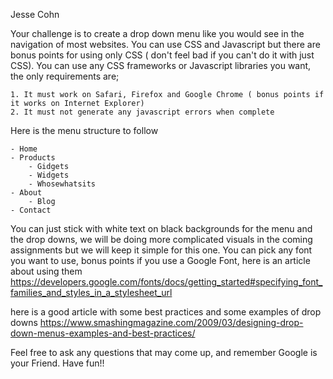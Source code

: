 Jesse Cohn

Your challenge is to create a drop down menu like you would see in the navigation of most websites. You can use CSS and Javascript but there are bonus points for using only CSS ( don't feel bad if you can't do it with just CSS). You can use any CSS frameworks or Javascript libraries you want, the only requirements are;

	1. It must work on Safari, Firefox and Google Chrome ( bonus points if it works on Internet Explorer)
	2. It must not generate any javascript errors when complete


Here is the menu structure to follow

	- Home
	- Products
		- Gidgets
		- Widgets
		- Whosewhatsits
	- About
		- Blog
	- Contact

You can just stick with white text on black backgrounds for the menu and the drop downs, we will be doing more complicated visuals in the coming assignments but we will keep it simple for this one. You can pick any font you want to use, bonus points if you use a Google Font, here is an article about using them https://developers.google.com/fonts/docs/getting_started#specifying_font_families_and_styles_in_a_stylesheet_url

here is a good article with some best practices and some examples of drop downs https://www.smashingmagazine.com/2009/03/designing-drop-down-menus-examples-and-best-practices/


Feel free to ask any questions that may come up, and remember Google is your Friend. Have fun!!
